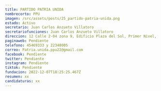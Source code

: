 ```yaml
---
title: PARTIDO PATRIA UNIDA
nombrecorto: PPU
imagen: /src/assets/posts/25_partido-patria-unida.png
estado: Activo
secretario: Juan Carlos Anzueto Villatoro
secretariofunciones: Juan Carlos Anzueto Villatoro
direccion: 12 Calle 2-04 zona 9, Edificio Plaza del Sol, Primer Nivel, Oficina 24 ciudad
paginaweb: Pendiente
telefono: 45469333 y 22348005
correo: Patria.unida.ppu22@gmail.com
facebook: Pendiente
twitter: Pendiente
instagram: Pendiente
tiktok: Pendiente
fundacion: 2022-12-07T18:25:25.467Z
resumen: xx
candidaturas: xx
---
```

